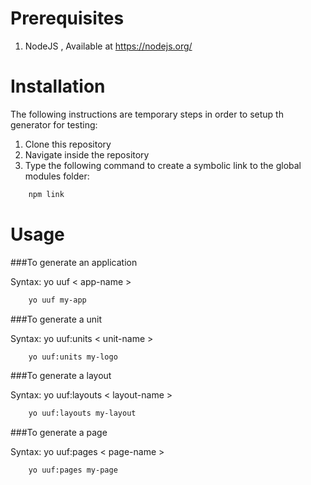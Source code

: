 Prerequisites
=============
1. NodeJS , Available at https://nodejs.org/

Installation
============

The following instructions are temporary steps in order to setup th generator for testing:

1. Clone this repository
2. Navigate inside the repository
3. Type the following command to create a symbolic link to the global modules folder:
```bash
	npm link
```


Usage
=====

###To generate an application

Syntax: yo uuf  < app-name >

```bash
	yo uuf my-app
```

###To generate a unit

Syntax:  yo uuf:units < unit-name >

```bash
	yo uuf:units my-logo
```

###To generate a layout 

Syntax:	yo uuf:layouts < layout-name > 

```bash
	yo uuf:layouts my-layout
```

###To generate a page

Syntax: yo uuf:pages < page-name >

```bash
	yo uuf:pages my-page
```
